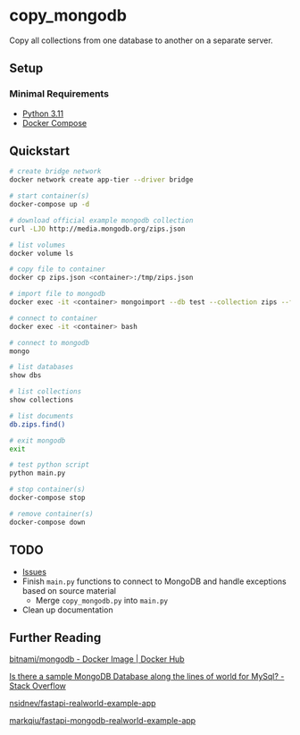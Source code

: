 # copy_mongodb

Copy all collections from one database to another on a separate server.

## Setup
### Minimal Requirements
* [Python 3.11](https://www.python.org/downloads/)
* [Docker Compose](https://docs.docker.com/compose/install/)

## Quickstart
```bash
# create bridge network
docker network create app-tier --driver bridge

# start container(s)
docker-compose up -d

# download official example mongodb collection
curl -LJO http://media.mongodb.org/zips.json

# list volumes
docker volume ls

# copy file to container
docker cp zips.json <container>:/tmp/zips.json

# import file to mongodb
docker exec -it <container> mongoimport --db test --collection zips --file /tmp/zips.json

# connect to container
docker exec -it <container> bash

# connect to mongodb
mongo

# list databases
show dbs

# list collections
show collections

# list documents
db.zips.find()

# exit mongodb
exit

# test python script
python main.py

# stop container(s)
docker-compose stop

# remove container(s)
docker-compose down
```

## TODO
* [Issues](https://github.com/pythoninthegrass/copy_mongodb/issues)
* Finish `main.py` functions to connect to MongoDB and handle exceptions based on source material
  * Merge `copy_mongodb.py` into `main.py`
* Clean up documentation

## Further Reading
[bitnami/mongodb - Docker Image | Docker Hub](https://hub.docker.com/r/bitnami/mongodb)

[Is there a sample MongoDB Database along the lines of world for MySql? - Stack Overflow](https://stackoverflow.com/questions/5723896/is-there-a-sample-mongodb-database-along-the-lines-of-world-for-mysql/13860389#13860389)

[nsidnev/fastapi-realworld-example-app](https://github.com/nsidnev/fastapi-realworld-example-app)

[markqiu/fastapi-mongodb-realworld-example-app](https://github.com/markqiu/fastapi-mongodb-realworld-example-app)
